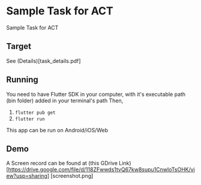# Sample Task for ACT

Sample Task for ACT

## Target

See (Details)[task_details.pdf]

## Running
You need to have Flutter SDK in your computer, with it's executable path (bin folder) added in your terminal's path
Then,
1. `flutter pub get`
2. `flutter run`

This app can be run on Android/iOS/Web

## Demo
A Screen record can be found at (this GDrive Link)[https://drive.google.com/file/d/118ZFwwds1tvQ67kw8supu1CnwIoTsOHK/view?usp=sharing]
[screenshot.png]